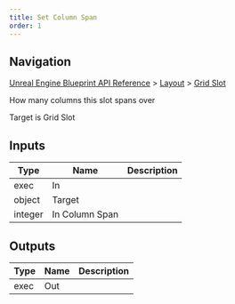 ```yaml
---
title: Set Column Span
order: 1
---
```

## Navigation

[Unreal Engine Blueprint API Reference](https://dev.epicgames.com/documentation/en-us/unreal-engine/BlueprintAPI) > [Layout](https://dev.epicgames.com/documentation/en-us/unreal-engine/BlueprintAPI/Layout) > [Grid Slot](https://dev.epicgames.com/documentation/en-us/unreal-engine/BlueprintAPI/Layout/GridSlot)

How many columns this slot spans over

Target is Grid Slot

## Inputs

| Type | Name | Description |
| --- | --- | --- |
| exec | In |  |
| object | Target |  |
| integer | In Column Span |  |

## Outputs

| Type | Name | Description |
| --- | --- | --- |
| exec | Out |  |
